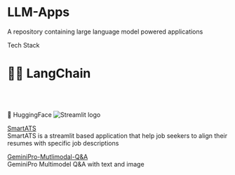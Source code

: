 # LLM-Apps
A repository containing large language model powered applications

Tech Stack

# 🦜️🔗 LangChain 
🤗 HuggingFace
<img src="https://user-images.githubusercontent.com/7164864/217935870-c0bc60a3-6fc0-4047-b011-7b4c59488c91.png" alt="Streamlit logo" style="margin-top:50px"></img>



[SmartATS](https://github.com/sathyanaravind/LLM-Apps/tree/main/SmartATS)  
SmartATS is a streamlit based application that help job seekers to align their resumes with specific job descriptions

[GeminiPro-Mutlimodal-Q&A](https://github.com/sathyanaravind/LLM-Apps/tree/main/GeminiPro-Mutlimodal-Q%26A)  
GeminiPro Multimodel Q&A with text and image


